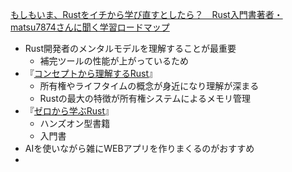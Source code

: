 
[もしもいま、Rustをイチから学び直すとしたら？　Rust入門書著者・matsu7874さんに聞く学習ロードマップ](https://findy-code.io/engineer-lab/techtensei-matsu7874)
- Rust開発者のメンタルモデルを理解することが最重要
	- 補完ツールの性能が上がっているため
- 『[コンセプトから理解するRust](https://gihyo.jp/book/2022/978-4-297-12562-2)』
	- 所有権やライフタイムの概念が身近になり理解が深まる
	- Rustの最大の特徴が所有権システムによるメモリ管理
- 『[ゼロから学ぶRust](https://www.kspub.co.jp/book/detail/5301951.html)』
	- ハンズオン型書籍
	- 入門書
- AIを使いながら雑にWEBアプリを作りまくるのがおすすめ
- 
